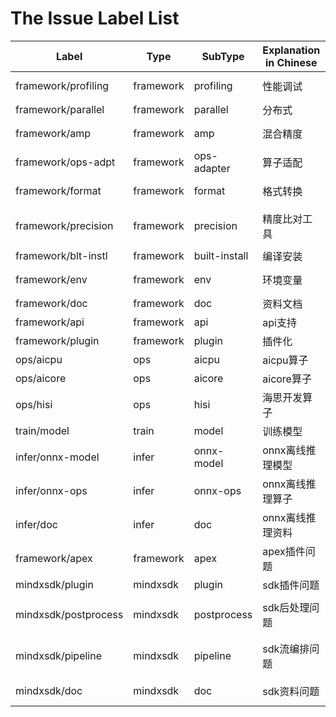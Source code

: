 # The Issue Label List

| Label                | Type      | SubType       | Explanation in Chinese | Explanation in English      | committer(GiteeID) |
| -------------------- | --------- | ------------- | ---------------------- | --------------------------- | ------------------ |
| framework/profiling  | framework | profiling     | 性能调试               | profiling Tuning            | shibo19            |
| framework/parallel   | framework | parallel      | 分布式                 | parallel                    | goodjobwubai       |
| framework/amp        | framework | amp           | 混合精度               | Mixed precision             | fairwarning        |
| framework/ops-adpt   | framework | ops-adapter   | 算子适配               | Operator adaptation         | petissue           |
| framework/format     | framework | format        | 格式转换               | Format conversion           | li_chao10          |
| framework/precision  | framework | precision     | 精度比对工具           | Precision comparison tool   | goodjobwubai       |
| framework/blt-instl  | framework | built-install | 编译安装               | built-install               | zhou_sinan         |
| framework/env        | framework | env           | 环境变量               | Environment variable        | weili10            |
| framework/doc        | framework | doc           | 资料文档               | Documentation               | yinzijun           |
| framework/api        | framework | api           | api支持                | API                         | td__lihan          |
| framework/plugin     | framework | plugin        | 插件化                 | Plug-in                     | you-ansheng        |
| ops/aicpu            | ops       | aicpu         | aicpu算子              | AICPU                       | jayzlee147         |
| ops/aicore           | ops       | aicore        | aicore算子             | AICORE                      | liubin4            |
| ops/hisi             | ops       | hisi          | 海思开发算子           | his-ops                     | lihang90           |
| train/model          | train     | model         | 训练模型               | model                       | matrixplayer       |
| infer/onnx-model     | infer     | onnx-model    | onnx离线推理模型       | onnx model                  | Ronnie_zheng       |
| infer/onnx-ops       | infer     | onnx-ops      | onnx离线推理算子       | onnx-ops                    | Ronnie_zheng       |
| infer/doc            | infer     | doc           | onnx离线推理资料       | onnx-doc                    | liuquan21          |
| framework/apex       | framework | apex          | apex插件问题           | apex                        | fairwarning        |
| mindxsdk/plugin      | mindxsdk  | plugin        | sdk插件问题            | sdk plugin                  | zhangdwe           |
| mindxsdk/postprocess | mindxsdk  | postprocess   | sdk后处理问题          | sdk post processing problem | kongchibin         |
| mindxsdk/pipeline    | mindxsdk  | pipeline      | sdk流编排问题          | sdk flow scheduling problem | dailinrui          |
| mindxsdk/doc         | mindxsdk  | doc           | sdk资料问题            | sdk doc problem             | wenbox             |

